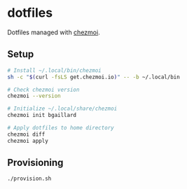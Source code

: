 # dotfiles

Dotfiles managed with [chezmoi](https://github.com/twpayne/chezmoi).

## Setup

```bash
# Install ~/.local/bin/chezmoi
sh -c "$(curl -fsLS get.chezmoi.io)" -- -b ~/.local/bin

# Check chezmoi version
chezmoi --version

# Initialize ~/.local/share/chezmoi
chezmoi init bgaillard

# Apply dotfiles to home directory
chezmoi diff
chezmoi apply
```

## Provisioning

```bash
./provision.sh
```
